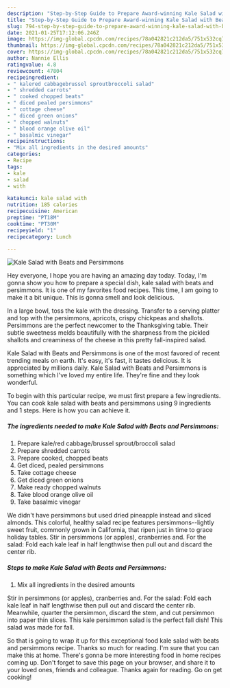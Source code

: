 ```yaml
---
description: "Step-by-Step Guide to Prepare Award-winning Kale Salad with Beats and Persimmons"
title: "Step-by-Step Guide to Prepare Award-winning Kale Salad with Beats and Persimmons"
slug: 794-step-by-step-guide-to-prepare-award-winning-kale-salad-with-beats-and-persimmons
date: 2021-01-25T17:12:06.246Z
image: https://img-global.cpcdn.com/recipes/78a042821c212da5/751x532cq70/kale-salad-with-beats-and-persimmons-recipe-main-photo.jpg
thumbnail: https://img-global.cpcdn.com/recipes/78a042821c212da5/751x532cq70/kale-salad-with-beats-and-persimmons-recipe-main-photo.jpg
cover: https://img-global.cpcdn.com/recipes/78a042821c212da5/751x532cq70/kale-salad-with-beats-and-persimmons-recipe-main-photo.jpg
author: Nannie Ellis
ratingvalue: 4.8
reviewcount: 47804
recipeingredient:
- " kalered cabbagebrussel sproutbroccoli salad"
- " shredded carrots"
- " cooked chopped beats"
- " diced pealed persimmons"
- " cottage cheese"
- " diced green onions"
- " chopped walnuts"
- " blood orange olive oil"
- " basalmic vinegar"
recipeinstructions:
- "Mix all ingredients in the desired amounts"
categories:
- Recipe
tags:
- kale
- salad
- with

katakunci: kale salad with 
nutrition: 185 calories
recipecuisine: American
preptime: "PT18M"
cooktime: "PT30M"
recipeyield: "1"
recipecategory: Lunch

---
```



![Kale Salad with Beats and Persimmons](https://img-global.cpcdn.com/recipes/78a042821c212da5/751x532cq70/kale-salad-with-beats-and-persimmons-recipe-main-photo.jpg)

Hey everyone, I hope you are having an amazing day today. Today, I'm gonna show you how to prepare a special dish, kale salad with beats and persimmons. It is one of my favorites food recipes. This time, I am going to make it a bit unique. This is gonna smell and look delicious.

In a large bowl, toss the kale with the dressing. Transfer to a serving platter and top with the persimmons, apricots, crispy chickpeas and shallots. Persimmons are the perfect newcomer to the Thanksgiving table. Their subtle sweetness melds beautifully with the sharpness from the pickled shallots and creaminess of the cheese in this pretty fall-inspired salad.

Kale Salad with Beats and Persimmons is one of the most favored of recent trending meals on earth. It's easy, it's fast, it tastes delicious. It is appreciated by millions daily. Kale Salad with Beats and Persimmons is something which I've loved my entire life. They're fine and they look wonderful.


To begin with this particular recipe, we must first prepare a few ingredients. You can cook kale salad with beats and persimmons using 9 ingredients and 1 steps. Here is how you can achieve it.

<!--inarticleads1-->

##### The ingredients needed to make Kale Salad with Beats and Persimmons:

1. Prepare  kale/red cabbage/brussel sprout/broccoli salad
1. Prepare  shredded carrots
1. Prepare  cooked, chopped beats
1. Get  diced, pealed persimmons
1. Take  cottage cheese
1. Get  diced green onions
1. Make ready  chopped walnuts
1. Take  blood orange olive oil
1. Take  basalmic vinegar


We didn&#39;t have persimmons but used dried pineapple instead and sliced almonds. This colorful, healthy salad recipe features persimmons--lightly sweet fruit, commonly grown in California, that ripen just in time to grace holiday tables. Stir in persimmons (or apples), cranberries and. For the salad: Fold each kale leaf in half lengthwise then pull out and discard the center rib. 

<!--inarticleads2-->

##### Steps to make Kale Salad with Beats and Persimmons:

1. Mix all ingredients in the desired amounts


Stir in persimmons (or apples), cranberries and. For the salad: Fold each kale leaf in half lengthwise then pull out and discard the center rib. Meanwhile, quarter the persimmon, discard the stem, and cut persimmon into paper thin slices. This kale persimmon salad is the perfect fall dish! This salad was made for fall. 

So that is going to wrap it up for this exceptional food kale salad with beats and persimmons recipe. Thanks so much for reading. I'm sure that you can make this at home. There's gonna be more interesting food in home recipes coming up. Don't forget to save this page on your browser, and share it to your loved ones, friends and colleague. Thanks again for reading. Go on get cooking!
